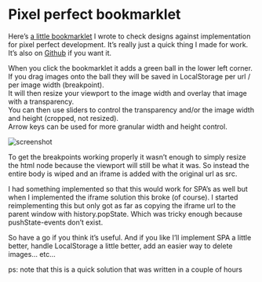 <!--
  date: 2017-07-12
  modified: 2019-09-27
  slug: pixel-perfect-bookmarklet
  type: post
  header: dil-8OECtq8rrNg-unsplash.jpg
  headerClassName: no-blur
  headerColofon: photo by [Dil](https://unsplash.com/@thevisualiza)
  categories: code, CSS, HTML, JavaScript, graphic design
  tags: bookmarklet, JavaScript, graphic design
  description: A bookmarklet to check designs against implementation for pixel perfect development. It's really just a quick thing I made for work. It's also on Github.
-->

# Pixel perfect bookmarklet

Here’s [a little bookmarklet](http://pixel-perfect-bookmarklet.ronvalstar.nl) I wrote to check designs against implementation for pixel perfect development. It’s really just a quick thing I made for work. It’s also on [Github](https://github.com/Sjeiti/pixel-perfect-bookmarklet) if you want it.  

When you click the bookmarklet it adds a green ball in the lower left corner. If you drag images onto the ball they will be saved in LocalStorage per url / per image width (breakpoint).  
It will then resize your viewport to the image width and overlay that image with a transparency.  
You can then use sliders to control the transparency and/or the image width and height (cropped, not resized).  
Arrow keys can be used for more granular width and height control.

![screenshot](https://res.cloudinary.com/dn1rmdjs5/image/upload/v1566568756/rv/pp.png)

To get the breakpoints working properly it wasn’t enough to simply resize the html node because the viewport will still be what it was. So instead the entire body is wiped and an iframe is added with the original url as src.

I had something implemented so that this would work for SPA’s as well but when I implemented the iframe solution this broke (of course). I started reimplementing this but only got as far as copying the iframe url to the parent window with history.popState. Which was tricky enough because pushState-events don’t exist.

So have a go if you think it’s useful. And if you like I’ll implement SPA a little better, handle LocalStorage a little better, add an easier way to delete images… etc…

ps: note that this is a quick solution that was written in a couple of hours
